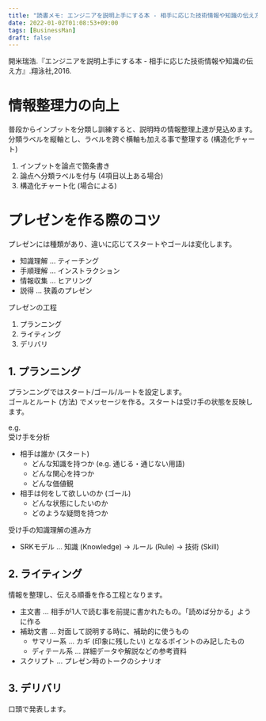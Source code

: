 ```yaml
---
title: "読書メモ: エンジニアを説明上手にする本 - 相手に応じた技術情報や知識の伝え方"
date: 2022-01-02T01:08:53+09:00
tags: [BusinessMan]
draft: false
---
```

開米瑞浩.『エンジニアを説明上手にする本 - 相手に応じた技術情報や知識の伝え方』.翔泳社,2016.

# 情報整理力の向上
普段からインプットを分類し訓練すると、説明時の情報整理上達が見込めます。  
分類ラベルを縦軸とし、ラベルを跨ぐ横軸も加える事で整理する (構造化チャート)

1. インプットを論点で箇条書き
2. 論点へ分類ラベルを付与 (4項目以上ある場合)
3. 構造化チャート化 (場合による)

# プレゼンを作る際のコツ
プレゼンには種類があり、違いに応じてスタートやゴールは変化します。

* 知識理解 ... ティーチング
* 手順理解 ... インストラクション
* 情報収集 ... ヒアリング
* 説得 ... 狭義のプレゼン

プレゼンの工程

1. プランニング
2. ライティング
3. デリバリ

## 1. プランニング
プランニングではスタート/ゴール/ルートを設定します。  
ゴールとルート (方法) でメッセージを作る。スタートは受け手の状態を反映します。

e.g.   
受け手を分析

* 相手は誰か (スタート)
  * どんな知識を持つか (e.g. 通じる・通じない用語)
  * どんな関心を持つか
  * どんな価値観
* 相手は何をして欲しいのか (ゴール)
  * どんな状態にしたいのか
  * どのような疑問を持つか

受け手の知識理解の進み方

* SRKモデル ... 知識 (Knowledge) → ルール (Rule) → 技術 (Skill)

## 2. ライティング
情報を整理し、伝える順番を作る工程となります。

* 主文書 ... 相手が1人で読む事を前提に書かれたもの。「読めば分かる」ように作る
* 補助文書 ... 対面して説明する時に、補助的に使うもの
  * サマリー系 ... カギ (印象に残したい) となるポイントのみ記したもの
  * ディテール系 ... 詳細データや解説などの参考資料
* スクリプト ... プレゼン時のトークのシナリオ

## 3. デリバリ
口頭で発表します。